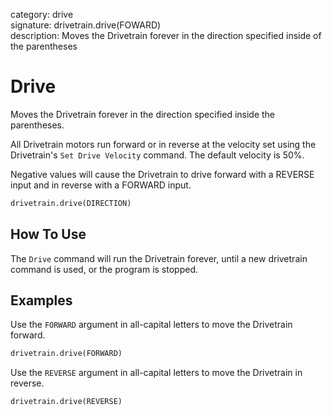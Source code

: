 category: drive  
signature: drivetrain.drive(FOWARD)  
description: Moves the Drivetrain forever in the direction specified inside of the parentheses  

# Drive

Moves the Drivetrain forever in the direction specified inside the parentheses. 

All Drivetrain motors run forward or in reverse at the velocity set using the Drivetrain's `Set Drive Velocity` command. The default velocity is 50%.

Negative values will cause the Drivetrain to drive forward with a REVERSE input and in reverse with a FORWARD input.

```python
drivetrain.drive(DIRECTION)
```

## How To Use

The `Drive` command will run the Drivetrain forever, until a new drivetrain command is used, or the program is stopped.

## Examples

Use the `FORWARD` argument in all-capital letters to move the Drivetrain forward.

```python
drivetrain.drive(FORWARD)
```

Use the `REVERSE` argument in all-capital letters to move the Drivetrain in reverse.

```python
drivetrain.drive(REVERSE)
```
 
<advanced>
</advanced>
